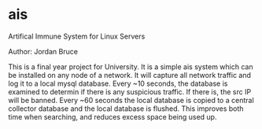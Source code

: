 # ais
Artifical Immune System for Linux Servers

Author: Jordan Bruce

This is a final year project for University. It is a simple ais system which can be installed on any node of a network. It will capture all network traffic and log it to a local mysql database. Every ~10 seconds, the database is examined to determin if there is any suspicious traffic. If there is, the src IP will be banned. Every ~60 seconds the local database is copied to a central collector database and the local database is flushed. This improves both time when searching, and reduces excess space being used up.
